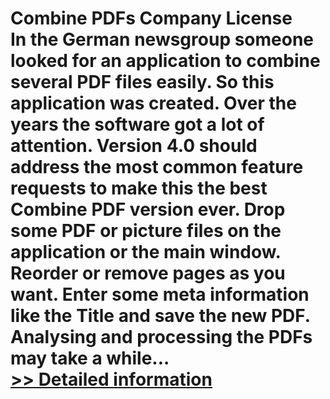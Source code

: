 # Combine PDFs Company License<br />In the German newsgroup someone looked for an application to combine several PDF files easily. So this application was created. Over the years the software got a lot of attention. Version 4.0 should address the most common feature requests to make this the best Combine PDF version ever. Drop some PDF or picture files on the application or the main window. Reorder or remove pages as you want. Enter some meta information like the Title and save the new PDF. Analysing and processing the PDFs may take a while...<br />[>> Detailed information](https://secure.shareit.com/shareit/product.html?productid=300376597&affiliateid=200057808)